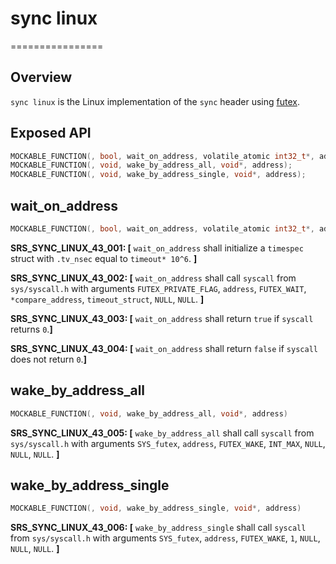 # sync linux
================

## Overview

`sync linux` is the Linux implementation of the `sync` header using [futex](https://www.man7.org/linux/man-pages/man2/futex.2.html).

## Exposed API

```c
MOCKABLE_FUNCTION(, bool, wait_on_address, volatile_atomic int32_t*, address, int32_t*, compare_address, uint32_t, timeout_ms);
MOCKABLE_FUNCTION(, void, wake_by_address_all, void*, address);
MOCKABLE_FUNCTION(, void, wake_by_address_single, void*, address);
```

## wait_on_address

```c
MOCKABLE_FUNCTION(, bool, wait_on_address, volatile_atomic int32_t*, address, int32_t*, compare_address, uint32_t, timeout_ms)
```

**SRS_SYNC_LINUX_43_001: [** `wait_on_address` shall initialize a `timespec` struct with `.tv_nsec` equal to `timeout* 10^6`. **]**


**SRS_SYNC_LINUX_43_002: [** `wait_on_address` shall call `syscall` from `sys/syscall.h` with arguments `FUTEX_PRIVATE_FLAG`, `address`, `FUTEX_WAIT`, `*compare_address`, `timeout_struct`, `NULL`, `NULL`. **]**

**SRS_SYNC_LINUX_43_003: [** `wait_on_address` shall return `true` if `syscall` returns `0`.**]**


**SRS_SYNC_LINUX_43_004: [** `wait_on_address` shall return `false` if `syscall` does not return `0`.**]**

## wake_by_address_all

```c
MOCKABLE_FUNCTION(, void, wake_by_address_all, void*, address)
```

**SRS_SYNC_LINUX_43_005: [** `wake_by_address_all` shall call `syscall` from `sys/syscall.h` with arguments `SYS_futex`, `address`, `FUTEX_WAKE`, `INT_MAX`, `NULL`, `NULL`, `NULL`. **]**

## wake_by_address_single

```c
MOCKABLE_FUNCTION(, void, wake_by_address_single, void*, address)
```

**SRS_SYNC_LINUX_43_006: [** `wake_by_address_single` shall call `syscall` from `sys/syscall.h` with arguments `SYS_futex`, `address`, `FUTEX_WAKE`, `1`, `NULL`, `NULL`, `NULL`. **]**
